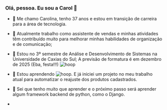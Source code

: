 ### Olá, pessoa. Eu sou a Carol 👋

-  :woman: Me chamo Carolina, tenho 37 anos e estou em transição de carreira para a área de tecnologia.

- :construction_worker: Atualmente trabalho como assistente de vendas e minhas atividades têm contribuído muito para melhorar minhas habilidades de organização e de comunicação;
  
- :school: Estou no 3º semestre de Análise e Desenvolvimento de Sistemas na Universidade de Caxias do Sul;
    A previsão de formatura é em dezembro de 2025 (Eba, festa!!!)
  ![hoop](https://media.giphy.com/media/yoJC2GnSClbPOkV0eA/giphy.gif?cid=790b7611sm6aa4ffsc45go8ur116t7p4he6tgnarugf021ss&ep=v1_gifs_search&rid=giphy.gif&ct=g)
  
- :orange_book: Estou aprendendo ![hoop](https://img.shields.io/badge/Python-FFD43B?style=for-the-badge&logo=python&logoColor=blue). E já iniciei um projeto no meu trabalho atual para automatizar o reajuste dos produtos cadastrados.

- :dart: Sei que tenho muito que aprender e o próximo passo será aprender algum framework backend de python, como o Django.

- 

<!--
**CarolSilveira0/CarolSilveira0** is a ✨ _special_ ✨ repository because its `README.md` (this file) appears on your GitHub profile.

Here are some ideas to get you started:

- 🔭 I’m currently working on ...
- 🌱 I’m currently learning ...
- 👯 I’m looking to collaborate on ...
- 🤔 I’m looking for help with ...
- 💬 Ask me about ...
- 📫 How to reach me: ...
- 😄 Pronouns: ...
- ⚡ Fun fact: ...
-->
